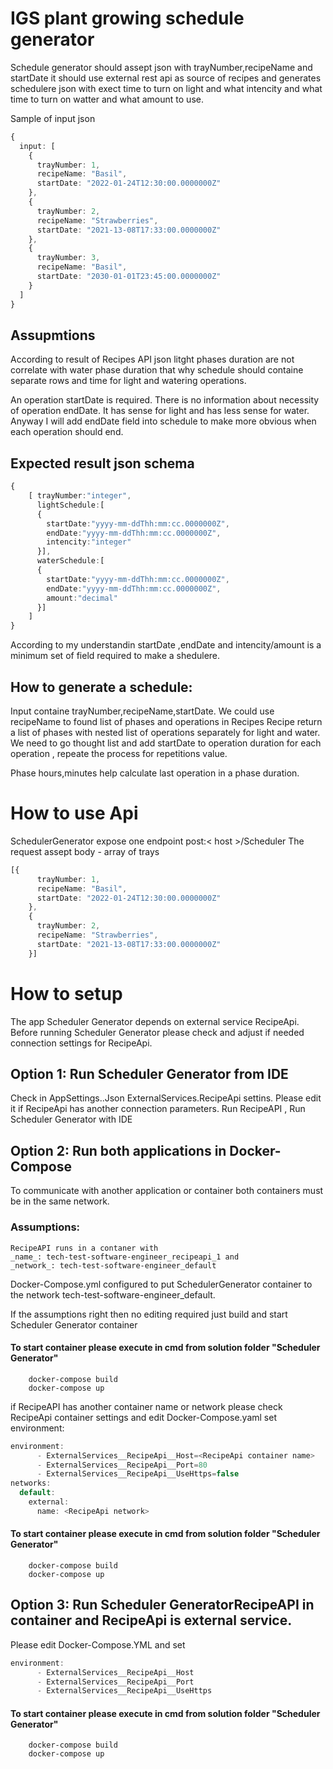 # IGS plant growing schedule generator
Schedule generator should assept json with trayNumber,recipeName and startDate
it should use external rest api as source of recipes and generates schedulere json with exect time to turn on light and what intencity and what time to turn on watter and what amount to use.


Sample of input json 
```typescript
{
  input: [
    {
      trayNumber: 1,
      recipeName: "Basil",
      startDate: "2022-01-24T12:30:00.0000000Z"
    },
    {
      trayNumber: 2,
      recipeName: "Strawberries",
      startDate: "2021-13-08T17:33:00.0000000Z"
    },
    {
      trayNumber: 3,
      recipeName: "Basil",
      startDate: "2030-01-01T23:45:00.0000000Z"
    }
  ]
}
```
## Assupmtions
According to result of Recipes API json litght phases duration are not correlate with water phase duration 
that why schedule should containe separate rows and time for light and watering operations.

An operation startDate is required. There is no information about necessity of operation endDate. 
It has sense for light and has less sense for water. 
Anyway I will add endDate field into schedule to make more obvious when each operation should end. 

## Expected result json schema
```typescript
{
	[ trayNumber:"integer",
	  lightSchedule:[ 
	  {
		startDate:"yyyy-mm-ddThh:mm:cc.0000000Z",
		endDate:"yyyy-mm-ddThh:mm:cc.0000000Z",
		intencity:"integer"		
	  }],
	  waterSchedule:[ 
	  {
		startDate:"yyyy-mm-ddThh:mm:cc.0000000Z",
		endDate:"yyyy-mm-ddThh:mm:cc.0000000Z",
		amount:"decimal"
	  }]	  
	]
}
```
According to my understandin startDate ,endDate and intencity/amount is a minimum set of field required to make a shedulere.

## How to generate a schedule:
Input containe trayNumber,recipeName,startDate.
We could use recipeName to found list of phases and operations in Recipes
Recipe return a list of phases with nested list of operations separately for light and water.
We need to go thought list and  add startDate to operation duration for each operation , repeate the process for repetitions value.

Phase hours,minutes help calculate last operation in a phase duration.

# How to use Api
SchedulerGenerator expose one endpoint
post:< host >/Scheduler 
The request assept  body - array of trays 

```typescript
[{
      trayNumber: 1,
      recipeName: "Basil",
      startDate: "2022-01-24T12:30:00.0000000Z"
    },
    {
      trayNumber: 2,
      recipeName: "Strawberries",
      startDate: "2021-13-08T17:33:00.0000000Z"
    }]
```

# How to setup
The app Scheduler Generator depends on external service RecipeApi.
Before running Scheduler Generator please check and adjust if needed connection settings for RecipeApi. 


## Option 1: Run Scheduler Generator from IDE 
  Check in AppSettings.<Environment>.Json ExternalServices.RecipeApi settins. Please edit it if RecipeApi has another connection parameters.
  Run RecipeAPI , Run Scheduler Generator with IDE
  
## Option 2: Run both applications in Docker-Compose
  To communicate with another application or container both containers must be in the same network.
### Assumptions: 
	RecipeAPI runs in a contaner with 
	_name_: tech-test-software-engineer_recipeapi_1 and 
	_network_: tech-test-software-engineer_default
  
  Docker-Compose.yml configured to put SchedulerGenerator container to the network tech-test-software-engineer_default. 
  
  If the assumptions right then no editing required just build and start Scheduler Generator container
#### To start container please execute in cmd from solution folder "Scheduler Generator" 
		docker-compose build 
		docker-compose up
  if RecipeAPI has another  container name or network
  please check RecipeApi container settings 
	and edit Docker-Compose.yaml set environment:
	
```typescript
environment:
      - ExternalServices__RecipeApi__Host=<RecipeApi container name>
      - ExternalServices__RecipeApi__Port=80
      - ExternalServices__RecipeApi__UseHttps=false
networks:
  default:
    external:
      name: <RecipeApi network>
```

#### To start container please execute in cmd from solution folder "Scheduler Generator" 
		docker-compose build 
		docker-compose up
		
		
## Option 3: Run Scheduler GeneratorRecipeAPI in container and RecipeApi is external service.
  Please edit Docker-Compose.YML and set 
```typescript 
environment:
      - ExternalServices__RecipeApi__Host
	  - ExternalServices__RecipeApi__Port
	  - ExternalServices__RecipeApi__UseHttps	  
```
#### To start container please execute in cmd from solution folder "Scheduler Generator" 
		docker-compose build 
		docker-compose up


  